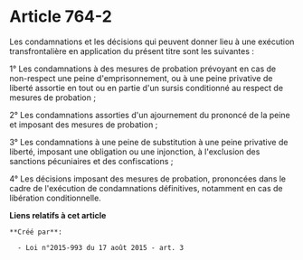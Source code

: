 # Article 764-2

Les condamnations et les décisions qui peuvent donner lieu à une exécution transfrontalière en application du présent titre
sont les suivantes : 

1° Les condamnations à des mesures de probation prévoyant en cas de non-respect une peine d'emprisonnement, ou à une peine
privative de liberté assortie en tout ou en partie d'un sursis conditionné au respect de mesures de probation ; 

2° Les condamnations assorties d'un ajournement du prononcé de la peine et imposant des mesures de probation ; 

3° Les condamnations à une peine de substitution à une peine privative de liberté, imposant une obligation ou une injonction,
à l'exclusion des sanctions pécuniaires et des confiscations ; 

4° Les décisions imposant des mesures de probation, prononcées dans le cadre de l'exécution de condamnations définitives,
notamment en cas de libération conditionnelle.

**Liens relatifs à cet article**

	**Créé par**:

	  - Loi n°2015-993 du 17 août 2015 - art. 3
